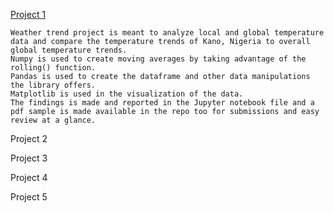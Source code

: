 [Project 1](https://github.com/komputarist/datascience_nd/tree/master/project%201)

    Weather trend project is meant to analyze local and global temperature data and compare the temperature trends of Kano, Nigeria to overall global temperature trends.
    Numpy is used to create moving averages by taking advantage of the rolling() function.
    Pandas is used to create the dataframe and other data manipulations the library offers.
    Matplotlib is used in the visualization of the data.
    The findings is made and reported in the Jupyter notebook file and a pdf sample is made available in the repo too for submissions and easy review at a glance. 

Project 2


Project 3


Project 4


Project 5